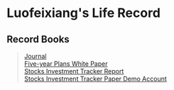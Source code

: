 # Luofeixiang's Life Record

## Record Books

> [Journal](docs/R02/)  
> [Five-year Plans White Paper](docs/R00/)  
> [Stocks Investment Tracker Report](docs/R01/)  
> [Stocks Investment Tracker Paper Demo Account](docs/R03/)  
